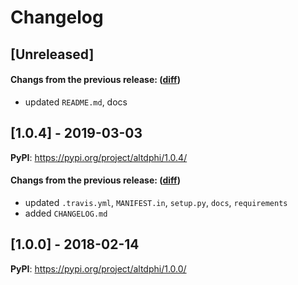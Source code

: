 # Changelog

## [Unreleased]

#### Changs from the previous release: ([diff](https://github.com/TaiSakuma/altdphi/compare/v1.0.4...master))
- updated `README.md`, docs

## [1.0.4] - 2019-03-03

**PyPI**: https://pypi.org/project/altdphi/1.0.4/

#### Changs from the previous release: ([diff](https://github.com/TaiSakuma/altdphi/compare/v1.0.0...v1.0.4))
- updated `.travis.yml`, `MANIFEST.in`, `setup.py`, `docs`, `requirements`
- added `CHANGELOG.md`

## [1.0.0] - 2018-02-14

**PyPI**: https://pypi.org/project/altdphi/1.0.0/
